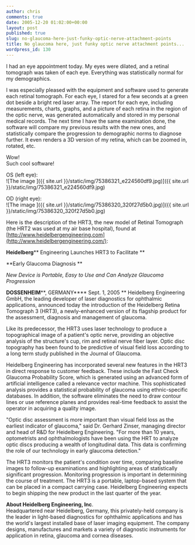```yaml
---
author: chris
comments: true
date: 2005-12-20 01:02:00+00:00
layout: post
published: true
slug: no-glaucoma-here-just-funky-optic-nerve-attachment-points
title: No glaucoma here, just funky optic nerve attachment points...
wordpress_id: 130
---
```


I had an eye appointment today. My eyes were dilated, and a retinal tomograph was taken of each eye. Everything was statistically normal for my demographics.  
  
I was especially pleased with the equipment and software used to generate each retinal tomograph. For each eye, I stared for a few seconds at a green dot beside a bright red laser array. The report for each eye, including measurements, charts, graphs, and a picture of each retina in the region of the optic nerve, was generated automatically and stored in my personal medical records. The next time I have the same examination done, the software will compare my previous results with the new ones, and statistically compare the progression to demographic norms to diagnose further. It even renders a 3D version of my retina, which can be zoomed in, rotated, etc.  
  
Wow!  
Such cool software!  


OS (left eye):  
![The image ]({{ site.url }}/static/img/75386321_e224560df9.jpg)]({{ site.url }}/static/img/75386321_e224560df9.jpg)  


  
OD (right eye):  
![The image ]({{ site.url }}/static/img/75386320_320f27d5b0.jpg)]({{ site.url }}/static/img/75386320_320f27d5b0.jpg)  
  


Here is the description of the HRT3, the new model of Retinal Tomograph (the HRT2 was used at my air base hospital), found at [http://www.heidelbergengineering.com](http://www.heidelbergengineering.com/):  
  


**Heidelberg**** Engineering Launches HRT3 to Facilitate **

 

**Early Glaucoma Diagnosis **

 

_New Device is Portable, Easy to Use and Can Analyze Glaucoma Progression_

 

**DOSSENHEIM****, GERMANY**** Sept. 1, 2005 ** Heidelberg Engineering GmbH, the leading developer of laser diagnostics for ophthalmic applications, announced today the introduction of the Heidelberg Retina Tomograph 3 (HRT3), a newly-enhanced version of its flagship product for the assessment, diagnosis and management of glaucoma. 

 

Like its predecessor, the HRT3 uses laser technology to produce a topographical image of a patient's optic nerve, providing an objective analysis of the structure's cup, rim and retinal nerve fiber layer. Optic disc topography has been found to be predictive of visual field loss according to a long term study published in the Journal of Glaucoma. 

 

Heidelberg Engineering has incorporated several new features in the HRT3 in direct response to customer feedback. These include the Fast Check Glaucoma Probability Score, which is generated using an advanced form of artificial intelligence called a relevance vector machine. This sophisticated analysis provides a statistical probability of glaucoma using ethnic-specific databases. In addition, the software eliminates the need to draw contour lines or use reference planes and provides real-time feedback to assist the operator in acquiring a quality image. 

 

"Optic disc assessment is more important than visual field loss as the earliest indicator of glaucoma," said Dr. Gerhard Zinser, managing director and head of R&D for Heidelberg Engineering. "For more than 10 years, optometrists and ophthalmologists have been using the HRT to analyze optic discs producing a wealth of longitudinal data. This data is confirming the role of our technology in early glaucoma detection."

 

The HRT3 monitors the patient's condition over time, comparing baseline images to follow-up examinations and highlighting areas of statistically significant progression. Monitoring progression is important in determining the course of treatment. The HRT3 is a portable, laptop-based system that can be placed in a compact carrying case. Heidelberg Engineering expects to begin shipping the new product in the last quarter of the year. 

 

**About Heidelberg Engineering, Inc**.  
Headquartered near Heidelberg, Germany, this privately-held company is the leader in light-based diagnostics for ophthalmic applications and has the world's largest installed base of laser imaging equipment. The company designs, manufactures and markets a variety of diagnostic instruments for application in retina, glaucoma and cornea diseases.
